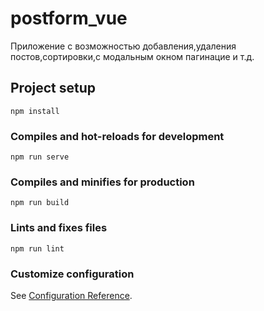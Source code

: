# postform_vue
Приложение с возможностью добавления,удаления постов,сортировки,с модальным окном пагинацие и т.д.

## Project setup
```
npm install
```

### Compiles and hot-reloads for development
```
npm run serve
```

### Compiles and minifies for production
```
npm run build
```

### Lints and fixes files
```
npm run lint
```

### Customize configuration
See [Configuration Reference](https://cli.vuejs.org/config/).
